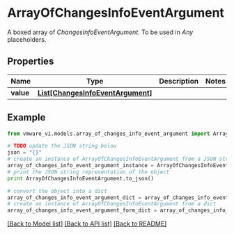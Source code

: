 # ArrayOfChangesInfoEventArgument

A boxed array of *ChangesInfoEventArgument*. To be used in *Any* placeholders. 

## Properties
Name | Type | Description | Notes
------------ | ------------- | ------------- | -------------
**value** | [**List[ChangesInfoEventArgument]**](ChangesInfoEventArgument.md) |  | 

## Example

```python
from vmware_vi.models.array_of_changes_info_event_argument import ArrayOfChangesInfoEventArgument

# TODO update the JSON string below
json = "{}"
# create an instance of ArrayOfChangesInfoEventArgument from a JSON string
array_of_changes_info_event_argument_instance = ArrayOfChangesInfoEventArgument.from_json(json)
# print the JSON string representation of the object
print ArrayOfChangesInfoEventArgument.to_json()

# convert the object into a dict
array_of_changes_info_event_argument_dict = array_of_changes_info_event_argument_instance.to_dict()
# create an instance of ArrayOfChangesInfoEventArgument from a dict
array_of_changes_info_event_argument_form_dict = array_of_changes_info_event_argument.from_dict(array_of_changes_info_event_argument_dict)
```
[[Back to Model list]](../README.md#documentation-for-models) [[Back to API list]](../README.md#documentation-for-api-endpoints) [[Back to README]](../README.md)


